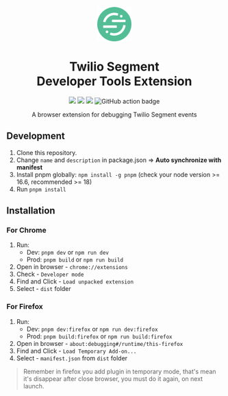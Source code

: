 
<div align="center">
<img src="src/assets/img/icon.svg" alt="logo" height="80"/>
<h1> Twilio Segment<br/>Developer Tools Extension</h1>

![](https://img.shields.io/badge/React-61DAFB?logo=react&logoColor=black)
![](https://img.shields.io/badge/Typescript-3178C6?style=flat-round&logo=typescript&logoColor=white)
![](https://img.shields.io/badge/Vite-646CFF?style=flat-round&logo=vite&logoColor=white)
![GitHub action badge](https://github.com/gerardbalaoro/segment-inspector/actions/workflows/build.yml/badge.svg)


A browser extension for debugging Twilio Segment events

</div>

## Development

1. Clone this repository.
2. Change `name` and `description` in package.json => **Auto synchronize with manifest**
3. Install pnpm globally: `npm install -g pnpm` (check your node version >= 16.6, recommended >= 18)
4. Run `pnpm install` 

## Installation

### For Chrome

1. Run:
    - Dev: `pnpm dev` or `npm run dev`
    - Prod: `pnpm build` or `npm run build`
2. Open in browser - `chrome://extensions`
3. Check - `Developer mode`
4. Find and Click - `Load unpacked extension`
5. Select - `dist` folder

### For Firefox

1. Run:
    - Dev: `pnpm dev:firefox` or `npm run dev:firefox`
    - Prod: `pnpm build:firefox` or `npm run build:firefox`
2. Open in browser - `about:debugging#/runtime/this-firefox`
3. Find and Click - `Load Temporary Add-on...`
4. Select - `manifest.json` from `dist` folder

> Remember in firefox you add plugin in temporary mode, that's mean it's disappear after close browser, you must do it again, on next launch.

